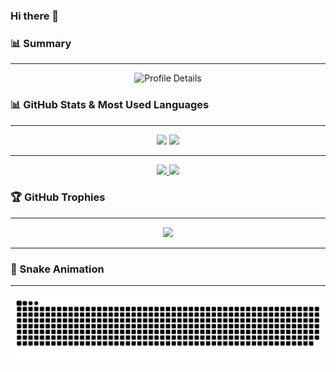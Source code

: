 ### Hi there 👋

### 📊 Summary
---

<div align="center">
  <img src="https://github-profile-summary-cards.vercel.app/api/cards/profile-details?username=Tsmore&theme=dracula" alt="Profile Details" />
</div>

### 📊 GitHub Stats & Most Used Languages
---

<div align="center">
  <img height="170px" src="http://github-profile-summary-cards.vercel.app/api/cards/repos-per-language?username=Tsmore&theme=dracula" />
  <img height="170px" src="http://github-profile-summary-cards.vercel.app/api/cards/most-commit-language?username=Tsmore&theme=dracula" />
</div>

---

<div align="center">
  <a href="https://github.com/Tsmore">
    <img height="170px" src="https://github-readme-stats.vercel.app/api?username=Tsmore&count_private=true&show_icons=true&theme=dracula" />
  </a>
  <a href="https://github.com/Tsmore">
    <img height="170px" src="https://github-readme-stats.vercel.app/api/top-langs/?username=Tsmore&layout=compact&theme=dracula" />
  </a>
</div>


### 🏆 GitHub Trophies
---

<div align="center">
  <img src="https://github-profile-trophy.vercel.app/?username=Tsmore&theme=onedark&column=8)](https://github.com/ryo-ma/github-profile-trophy" />
</div>

---

### 🐍 Snake Animation
---

<div align="center">
  <img src="https://raw.githubusercontent.com/Tsmore/Tsmore/output/github-contribution-grid-snake.svg" />
</div>
